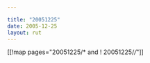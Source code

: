 ```yaml
---

title: "20051225"
date: 2005-12-25
layout: rut
---
```


[[!map pages="20051225/* and ! 20051225/*/*"]]
